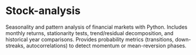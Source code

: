 # Stock-analysis
Seasonality and pattern analysis of financial markets with Python. Includes monthly returns, stationarity tests, trend/residual decomposition, and historical year comparisons. Provides probability metrics (transitions, down-streaks, autocorrelations) to detect momentum or mean-reversion phases.
